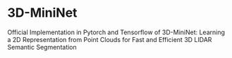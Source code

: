 # 3D-MiniNet
Official Implementation in Pytorch and Tensorflow of 3D-MiniNet: Learning a 2D Representation from Point Clouds for Fast and Efficient 3D LIDAR Semantic Segmentation
